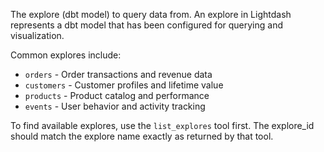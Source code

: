 The explore (dbt model) to query data from. An explore in Lightdash represents a dbt model that has been configured for querying and visualization.

Common explores include:
- `orders` - Order transactions and revenue data
- `customers` - Customer profiles and lifetime value
- `products` - Product catalog and performance
- `events` - User behavior and activity tracking

To find available explores, use the `list_explores` tool first. The explore_id should match the explore name exactly as returned by that tool.